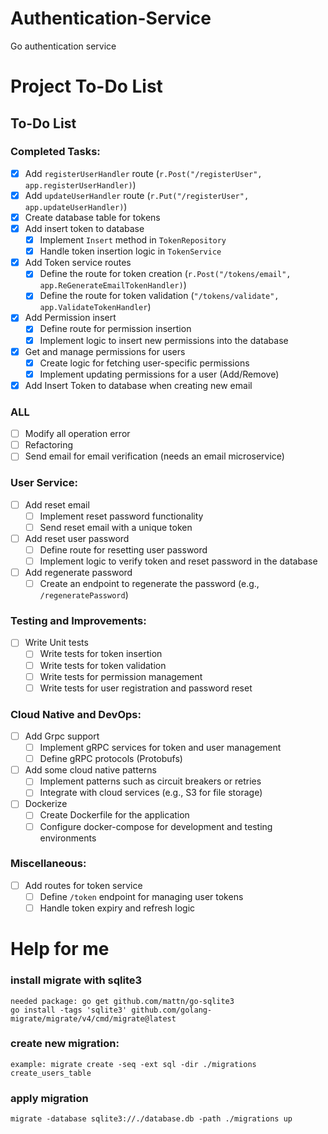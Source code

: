 # Authentication-Service
Go authentication service
# Project To-Do List

## To-Do List

### Completed Tasks:
- [x] Add `registerUserHandler` route (`r.Post("/registerUser", app.registerUserHandler)`)
- [x] Add `updateUserHandler` route (`r.Put("/registerUser", app.updateUserHandler)`)
- [x] Create database table for tokens 
- [x] Add insert token to database
  - [x] Implement `Insert` method in `TokenRepository`
  - [x] Handle token insertion logic in `TokenService`
- [x] Add Token service routes
  - [x] Define the route for token creation (`r.Post("/tokens/email", app.ReGenerateEmailTokenHandler)`)
  - [x] Define the route for token validation (`"/tokens/validate", app.ValidateTokenHandler`)
- [x] Add Permission insert
  - [x] Define route for permission insertion
  - [x] Implement logic to insert new permissions into the database
- [x] Get and manage permissions for users
  - [x] Create logic for fetching user-specific permissions
  - [x] Implement updating permissions for a user (Add/Remove)
- [x] Add Insert Token to database when creating new email

### ALL
- [ ] Modify all operation error
- [ ] Refactoring
- [ ] Send email for email verification (needs an email microservice)
### User Service:
- [ ] Add reset email
    - [ ] Implement reset password functionality
    - [ ] Send reset email with a unique token
    
- [ ] Add reset user password
    - [ ] Define route for resetting user password
    - [ ] Implement logic to verify token and reset password in the database

- [ ] Add regenerate password
    - [ ] Create an endpoint to regenerate the password (e.g., `/regeneratePassword`)

### Testing and Improvements:
- [ ] Write Unit tests
    - [ ] Write tests for token insertion
    - [ ] Write tests for token validation
    - [ ] Write tests for permission management
    - [ ] Write tests for user registration and password reset

### Cloud Native and DevOps:
- [ ] Add Grpc support
    - [ ] Implement gRPC services for token and user management
    - [ ] Define gRPC protocols (Protobufs)

- [ ] Add some cloud native patterns
    - [ ] Implement patterns such as circuit breakers or retries
    - [ ] Integrate with cloud services (e.g., S3 for file storage)

- [ ] Dockerize
    - [ ] Create Dockerfile for the application
    - [ ] Configure docker-compose for development and testing environments

### Miscellaneous:
- [ ] Add routes for token service
    - [ ] Define `/token` endpoint for managing user tokens
    - [ ] Handle token expiry and refresh logic

# Help for me
### install migrate with sqlite3
    needed package: go get github.com/mattn/go-sqlite3
    go install -tags 'sqlite3' github.com/golang-migrate/migrate/v4/cmd/migrate@latest
### create new migration:
    example: migrate create -seq -ext sql -dir ./migrations create_users_table
### apply migration
    migrate -database sqlite3://./database.db -path ./migrations up
